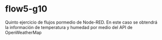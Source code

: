 # flow5-g10
Quinto ejercicio de flujos pormedio de Node-RED. En este caso se obtendrá la información de temperatura y humedad por medio del API de OpenWeatherMap
